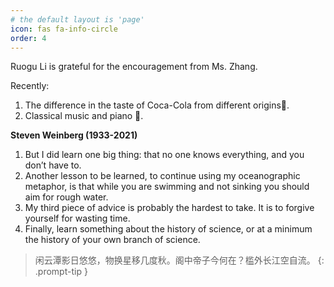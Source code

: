 ```yaml
---
# the default layout is 'page'
icon: fas fa-info-circle
order: 4
---
```

Ruogu Li is grateful for the encouragement from Ms. Zhang.

Recently:
1. The difference in the taste of Coca-Cola from different origins🥤.
2. Classical music and piano 🎹.

**Steven Weinberg (1933-2021)**
1. But I did learn one big thing: that no one knows everything, and you don’t have to.
2. Another lesson to be learned, to continue using my oceanographic metaphor, is that while you are swimming and not sinking you should aim for rough water.
3. My third piece of advice is probably the hardest to take. It is to forgive yourself for wasting time.
4. Finally, learn something about the history of science, or at a minimum the history of your own branch of science.


> 闲云潭影日悠悠，物换星移几度秋。阁中帝子今何在？槛外长江空自流。
{: .prompt-tip }
